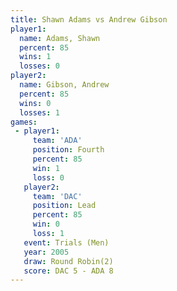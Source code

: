 ```yaml
---
title: Shawn Adams vs Andrew Gibson
player1:              
  name: Adams, Shawn  
  percent: 85         
  wins: 1             
  losses: 0           
player2:              
  name: Gibson, Andrew
  percent: 85         
  wins: 0             
  losses: 1           
games:
 - player1:          
     team: 'ADA'     
     position: Fourth
     percent: 85     
     win: 1          
     loss: 0         
   player2:        
     team: 'DAC'   
     position: Lead
     percent: 85   
     win: 0        
     loss: 1       
   event: Trials (Men) 
   year: 2005          
   draw: Round Robin(2)
   score: DAC 5 - ADA 8
---
```

